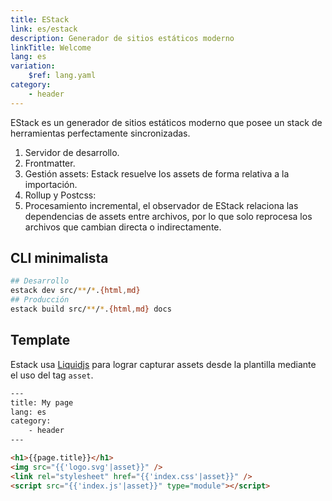 ```yaml
---
title: EStack
link: es/estack
description: Generador de sitios estáticos moderno
linkTitle: Welcome
lang: es
variation:
    $ref: lang.yaml
category:
    - header
---
```


EStack es un generador de sitios estáticos moderno que posee un stack de herramientas perfectamente sincronizadas.

1. Servidor de desarrollo.
2. Frontmatter.
3. Gestión assets: Estack resuelve los assets de forma relativa a la importación.
4. Rollup y Postcss:
5. Procesamiento incremental, el observador de EStack relaciona las dependencias de assets entre archivos, por lo que solo reprocesa los archivos que cambian directa o indirectamente.

## CLI minimalista

```bash
## Desarrollo
estack dev src/**/*.{html,md}
## Producción
estack build src/**/*.{html,md} docs
```

## Template

Estack usa [Liquidjs](https://liquidjs.com/) para lograr capturar assets desde la plantilla mediante el uso del tag `asset`.

```html
---
title: My page
lang: es
category:
    - header
---

<h1>{{page.title}}</h1>
<img src="{{'logo.svg'|asset}}" />
<link rel="stylesheet" href="{{'index.css'|asset}}" />
<script src="{{'index.js'|asset}}" type="module"></script>
```
